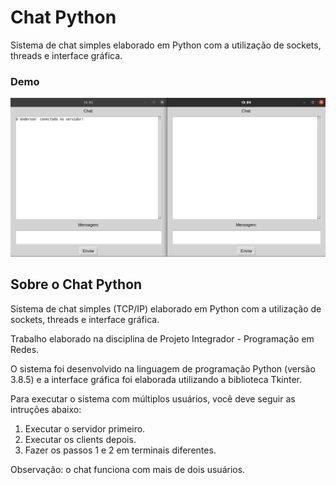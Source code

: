 # Chat Python

Sistema de chat simples elaborado em Python com a utilização de sockets, threads e interface gráfica.


### Demo

![Demo](demo.png)


## Sobre o Chat Python

Sistema de chat simples (TCP/IP) elaborado em Python com a utilização de sockets, threads e interface gráfica.

Trabalho elaborado na disciplina de Projeto Integrador - Programação em Redes.

O sistema foi desenvolvido na linguagem de programação Python (versão 3.8.5) e a interface gráfica foi elaborada utilizando a biblioteca Tkinter.

Para executar o sistema com múltiplos usuários, você deve seguir as intruções abaixo:

1. Executar o servidor primeiro.
2. Executar os clients depois.
3. Fazer os passos 1 e 2 em terminais diferentes.

Observação: o chat funciona com mais de dois usuários.
